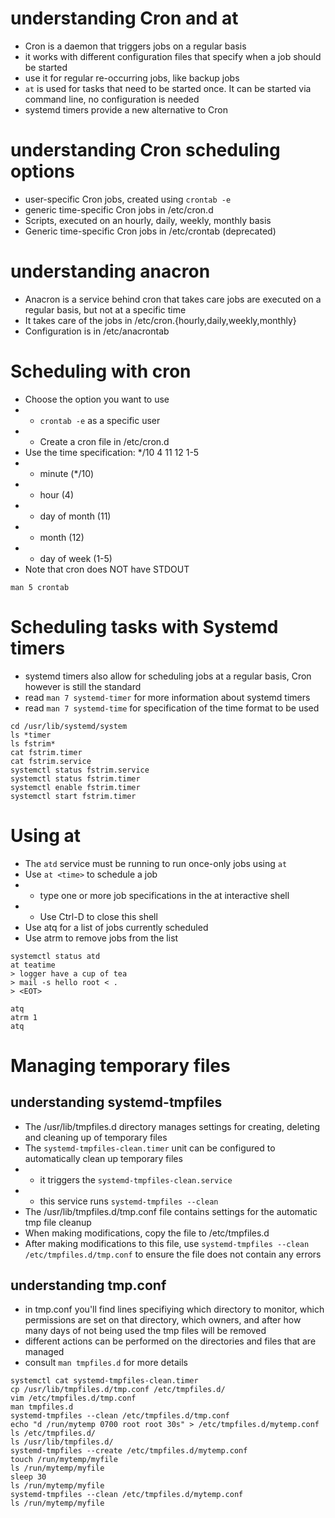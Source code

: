 # understanding Cron and at
- Cron is a daemon that triggers jobs on a regular basis
- it works with different configuration files that specify when a job should be started
- use it for regular re-occurring jobs, like backup jobs
- `at` is used for tasks that need to be started once. It can be started via command line, no configuration is needed
- systemd timers provide a new alternative to Cron

# understanding Cron scheduling options
- user-specific Cron jobs, created using `crontab -e`
- generic time-specific Cron jobs in /etc/cron.d
- Scripts, executed on an hourly, daily, weekly, monthly basis
- Generic time-specific Cron jobs in /etc/crontab (deprecated)

# understanding anacron
- Anacron is a service behind cron that takes care jobs are executed on a regular basis, but not at a specific time
- It takes care of the jobs in /etc/cron.{hourly,daily,weekly,monthly}
- Configuration is in /etc/anacrontab

# Scheduling with cron
- Choose the option you want to use
- - `crontab -e` as a specific user
- - Create a cron file in /etc/cron.d
- Use the time specification: */10 4 11 12 1-5
- - minute (*/10)
- - hour (4)
- - day of month (11)
- - month (12)
- - day of week (1-5)
- Note that cron does NOT have STDOUT

`man 5 crontab`

# Scheduling tasks with Systemd timers
- systemd timers also allow for scheduling jobs at a regular basis, Cron however is still the standard
- read `man 7 systemd-timer` for more information about systemd timers
- read `man 7 systemd-time` for specification of the time format to be used
```
cd /usr/lib/systemd/system
ls *timer
ls fstrim*
cat fstrim.timer
cat fstrim.service
systemctl status fstrim.service
systemctl status fstrim.timer
systemctl enable fstrim.timer
systemctl start fstrim.timer
```

# Using at
- The `atd` service must be running to run once-only jobs using `at`
- Use `at <time>` to schedule a job
- - type one or more job specifications in the at interactive shell
- - Use Ctrl-D to close this shell
- Use atq for a list of jobs currently scheduled
- Use atrm to remove jobs from the list

```
systemctl status atd
at teatime
> logger have a cup of tea
> mail -s hello root < .
> <EOT>

atq
atrm 1
atq
```

# Managing temporary files
## understanding systemd-tmpfiles
- The /usr/lib/tmpfiles.d directory manages settings for creating, deleting and cleaning up of temporary files
- The `systemd-tmpfiles-clean.timer` unit can be configured to automatically clean up temporary files
- - it triggers the `systemd-tmpfiles-clean.service`
- - this service runs `systemd-tmpfiles --clean`
- The /usr/lib/tmpfiles.d/tmp.conf file contains settings for the automatic tmp file cleanup
- When making modifications, copy the file to /etc/tmpfiles.d
- After making modifications to this file, use `systemd-tmpfiles --clean /etc/tmpfiles.d/tmp.conf` to ensure the file does not contain any errors

## understanding tmp.conf
- in tmp.conf you'll find lines specifiying which directory to monitor, which permissions are set on that directory, which owners, and after how many days of not being used the tmp files will be removed
- different actions can be performed on the directories and files that are managed
- consult `man tmpfiles.d` for more details

```
systemctl cat systemd-tmpfiles-clean.timer
cp /usr/lib/tmpfiles.d/tmp.conf /etc/tmpfiles.d/
vim /etc/tmpfiles.d/tmp.conf
man tmpfiles.d
systemd-tmpfiles --clean /etc/tmpfiles.d/tmp.conf
echo "d /run/mytemp 0700 root root 30s" > /etc/tmpfiles.d/mytemp.conf
ls /etc/tmpfiles.d/
ls /usr/lib/tmpfiles.d/
systemd-tmpfiles --create /etc/tmpfiles.d/mytemp.conf
touch /run/mytemp/myfile
ls /run/mytemp/myfile
sleep 30
ls /run/mytemp/myfile
systemd-tmpfiles --clean /etc/tmpfiles.d/mytemp.conf
ls /run/mytemp/myfile
```